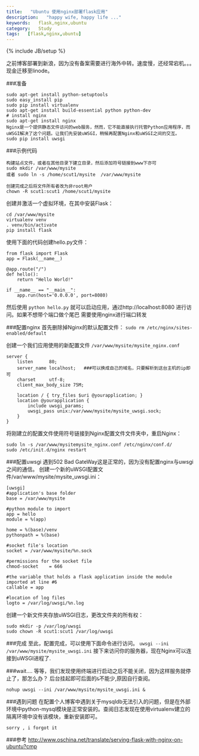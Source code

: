 ```yaml
---
title:   "Ubuntu 使用nginx部署flask应用"
description:   "happy wife, happy life ..."
keywords:   flask,nginx,ubuntu
category:   Study
tags:   [flask,nginx,ubuntu] 
---
```



{% include JB/setup %}


之前博客部署到新浪，因为没有备案需要进行海外中转。速度慢，还经常宕机。。。现金迁移至linode。

###准备

```
sudo apt-get install python-setuptools
sudo easy_install pip
sudo pip install virtualenv
sudo apt-get install build-essential python python-dev
# install nginx
sudo apt-get install nginx
Nginx是一个提供静态文件访问的web服务，然而，它不能直接执行托管Python应用程序，而uWSGI解决了这个问题。让我们先安装uWSGI，稍候再配置Nginx和uWSGI之间的交互。
sudo pip install uwsgi
```
<!--more-->
###示例代码

```
构建站点文件，或者在其他目录下建立目录，然后添加符号链接到www下亦可
sudo mkdir /var/www/mysite
或者 sudo ln -s /home/scut1/mysite  /var/www/mysite

创建完成之后将文件所有者改为非root用户
chown -R scut1:scut1 /home/scut1/mysite
```

创建并激活一个虚拟环境，在其中安装Flask：

```
cd /var/www/mysite
virtualenv venv
. venv/bin/activate
pip install flask
```
使用下面的代码创建hello.py文件：

```
from flask import Flask
app = Flask(__name__)

@app.route("/")
def hello():
    return "Hello World!"

if __name__ == "__main__":
    app.run(host='0.0.0.0', port=8080)
```

然后使用 `python hello.py` 就可以启动应用，通过http://localhost:8080 进行访问。如果不想带个端口做个尾巴 需要使用nginx进行端口转发

###配置nginx
首先删除掉Nginx的默认配置文件：
`sudo rm /etc/nginx/sites-enabled/default`

创建一个我们应用使用的新配置文件 `/var/www/mysite/mysite_nginx.conf`

```
server {
    listen      80;
    server_name localhost;   ###可以换成自己的域名，只要解析到这台主机的ip即可
    charset     utf-8;
    client_max_body_size 75M;

    location / { try_files $uri @yourapplication; }
    location @yourapplication {
        include uwsgi_params;
        uwsgi_pass unix:/var/www/mysite/mysite_uwsgi.sock;
    }
}
```

将刚建立的配置文件使用符号链接到Nginx配置文件文件夹中，重启Nginx：

```
sudo ln -s /var/www/mysitemysite_nginx.conf /etc/nginx/conf.d/
sudo /etc/init.d/nginx restart
```

###配置uwsgi
遇到502 Bad GateWay这是正常的，因为没有配置nginx与uwsgi之间的通信。
创建一个新的uWSGI配置文件/var/www/mysite/mysite_uwsgi.ini：

```
[uwsgi]
#application's base folder
base = /var/www/mysite

#python module to import
app = hello
module = %(app)

home = %(base)/venv
pythonpath = %(base)

#socket file's location
socket = /var/www/mysite/%n.sock

#permissions for the socket file
chmod-socket    = 666

#the variable that holds a flask application inside the module imported at line #6
callable = app

#location of log files
logto = /var/log/uwsgi/%n.log

```
创建一个新文件夹存放uWSGI日志，更改文件夹的所有权：

```
sudo mkdir -p /var/log/uwsgi
sudo chown -R scut1:scut1 /var/log/uwsgi
```

###完成
至此，配置完成，可以使用下面命令进行访问。
`uwsgi --ini /var/www/mysite/mysite_uwsgi.ini`
接下来访问你的服务器，现在Nginx可以连接到uWSGI进程了.

###wait....
等等，我们发现使用终端进行启动之后不能关闭，因为这样服务就停止了，那怎么办？
后台挂起即可后面的`&`不能少,原因自行查阅。

```
nohup uwsgi --ini /var/www/mysite/mysite_uwsgi.ini &
```

###遇到问题
在配置个人博客中遇到关于mysqldb无法引入的问题，但是在外部环境中python-mysql模块是正常安装的。查阅日志发现在使用virtualenv建立的隔离环境中没有该模块，重新安装即可。

```
sorry , i forgot it
```

###参考
http://www.oschina.net/translate/serving-flask-with-nginx-on-ubuntu?cmp
